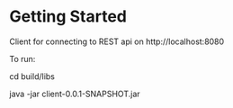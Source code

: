 # Getting Started

Client for connecting to REST api on http://localhost:8080

To run:

cd build/libs

java -jar client-0.0.1-SNAPSHOT.jar


